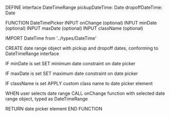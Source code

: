 DEFINE interface DateTimeRange
      pickupDateTime: Date
      dropoffDateTime: Date

FUNCTION DateTimePicker
  INPUT onChange (optional)
  INPUT minDate (optional)
  INPUT maxDate (optional)
  INPUT className (optional)

  IMPORT DateTime from '../types/DateTime'

  CREATE date range object with pickup and dropoff dates, conforming to DateTimeRange interface

  IF minDate is set
    SET minimum date constraint on date picker

  IF maxDate is set
    SET maximum date constraint on date picker

  IF className is set
    APPLY custom class name to date picker element

  WHEN user selects date range
    CALL onChange function with selected date range object, typed as DateTimeRange

  RETURN date picker element
END FUNCTION